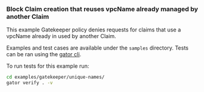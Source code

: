 ### Block Claim creation that reuses vpcName already managed by another Claim

This example Gatekeeper policy denies requests for claims that use a vpcName already in used by another Claim.

Examples and test cases are available under the `samples` directory. Tests can be ran using the [gator cli](https://open-policy-agent.github.io/gatekeeper/website/docs/gator/).

To run tests for this example run:
```bash
cd examples/gatekeeper/unique-names/
gator verify . -v
```
